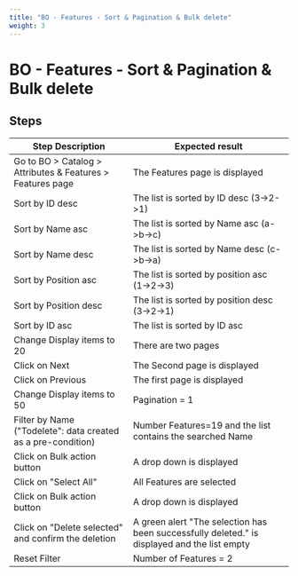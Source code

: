 ```yaml
---
title: "BO - Features - Sort & Pagination & Bulk delete"
weight: 3
---
```


# BO - Features - Sort & Pagination & Bulk delete
## Steps
| Step Description | Expected result |
| ----- | ----- |
| Go to BO > Catalog > Attributes & Features > Features page | The Features page is displayed |
| Sort by ID desc | The list is sorted by ID desc (3->2->1) |
| Sort by Name asc | The list is sorted by Name asc (a->b->c) |
| Sort by Name desc | The list is sorted by Name desc (c->b->a) |
| Sort by Position asc | The list is sorted by position asc (1->2->3) |
| Sort by Position desc | The list is sorted by position desc (3->2->1) |
| Sort by ID asc | The list is sorted by ID asc |
| Change Display items to 20 | There are two pages |
| Click on Next | The Second page is displayed |
| Click on Previous | The first page is displayed |
| Change Display items to 50 | Pagination = 1 |
| Filter by Name ("Todelete": data created as a pre-condition) | Number Features=19 and the list contains the searched Name |
| Click on Bulk action button | A drop down is displayed |
| Click on "Select All" | All Features are selected |
| Click on Bulk action button | A drop down is displayed |
| Click on "Delete selected" and confirm the deletion | A green alert "The selection has been successfully deleted." is displayed and the list empty |
| Reset Filter | Number of Features = 2 |
